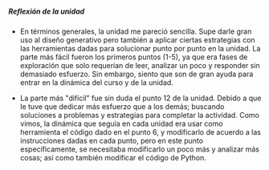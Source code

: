 ##### Reflexión de la unidad

- En términos generales, la unidad me pareció sencilla. Supe darle gran uso al diseño generativo pero también a aplicar ciertas estrategias con las herramientas dadas para solucionar punto por punto en la unidad. La parte más fácil fueron los primeros puntos (1-5), ya que era fases de exploración que solo requerían de leer, analizar un poco y responder sin demasiado esfuerzo. Sin embargo, siento que son de gran ayuda para entrar en la dinámica del curso y de la unidad.

- La parte más "difícil" fue sin duda el punto 12 de la unidad. Debido a que le tuve que dedicar más esfuerzo que a los demás; buscando soluciones a problemas y estrategias para completar la actividad. Como vimos, la dinámica que seguía en cada unidad era usar como herramienta el código dado en el punto 6, y modificarlo de acuerdo a las instrucciones dadas en cada punto, pero en este punto específicamente, se necesitaba modificarlo un poco más y analizar más cosas; así como también modificar el código de Python.  

